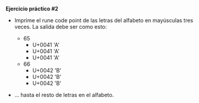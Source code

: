 **Ejercicio práctico #2**

- Imprime el rune code point de las letras del alfabeto en mayúsculas tres veces. La salida debe ser como esto:

	- 65
		- U+0041 'A'
		- U+0041 'A'
    	- U+0041 'A'
	- 66
		- U+0042 'B'
		- U+0042 'B'
		- U+0042 'B' 

- … hasta el resto de letras en el alfabeto.



